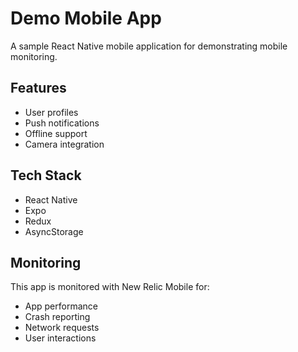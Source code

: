 # Demo Mobile App

A sample React Native mobile application for demonstrating mobile monitoring.

## Features
- User profiles
- Push notifications
- Offline support
- Camera integration

## Tech Stack
- React Native
- Expo
- Redux
- AsyncStorage

## Monitoring
This app is monitored with New Relic Mobile for:
- App performance
- Crash reporting
- Network requests
- User interactions
